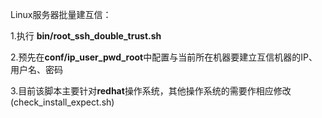 Linux服务器批量建互信：

1.执行 **bin/root_ssh_double_trust.sh**

2.预先在**conf/ip_user_pwd_root**中配置与当前所在机器要建立互信机器的IP、用户名、密码

3.目前该脚本主要针对**redhat**操作系统，其他操作系统的需要作相应修改(check_install_expect.sh)

